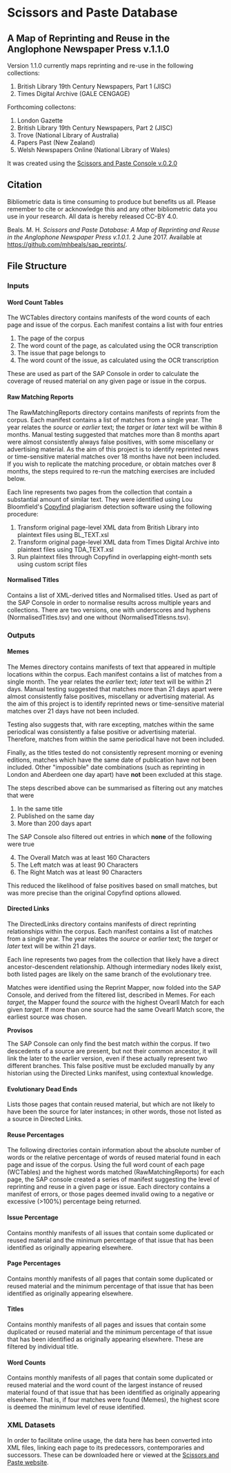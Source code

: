 # Scissors and Paste Database
## A Map of Reprinting and Reuse in the Anglophone Newspaper Press v.1.1.0

Version 1.1.0 currently maps reprinting and re-use in the following collections:

1. British Library 19th Century Newspapers, Part 1 (JISC)
2. Times Digital Archive (GALE CENGAGE)

Forthcoming collectons:

1. London Gazette
2. British Library 19th Century Newspapers, Part 2 (JISC)
3. Trove (National Library of Australia)
4. Papers Past (New Zealand)
5. Welsh Newspapers Online (National Library of Wales)

It was created using the [Scissors and Paste Console v.0.2.0](https://github.com/mhbeals/sap_console)

## Citation

Bibliometric data is time consuming to produce but benefits us all. Please remember to cite or acknowledge this and any other bibliometric data you use in your research. All data is hereby released CC-BY 4.0.

Beals. M. H. *Scissors and Paste Database: A Map of Reprinting and Reuse in the Anglophone Newspaper Press v.1.0.1*. 2 June 2017. Available at https://github.com/mhbeals/sap_reprints/.

## File Structure

### Inputs

#### Word Count Tables

The WCTables directory contains manifests of the word counts of each page and issue of the corpus. Each manifest contains a list with four entries

1. The page of the corpus
2. The word count of the page, as calculated using the OCR transcription
3. The issue that page belongs to
4. The word count of the issue, as calculated using the OCR transcription

These are used as part of the SAP Console in order to calculate the coverage of reused material on any given page or issue in the corpus. 

#### Raw Matching Reports

The RawMatchingReports directory contains manifests of reprints from the corpus. Each manifest contains a list of matches from a single year. The year relates the *source* or *earlier* text; the *target* or *later* text will be within 8 months. Manual testing suggested that matches more than 8 months apart were almost consistently always false positives, with some miscellany or advertising material. As the aim of this project is to identify reprinted news or time-sensitive material matches over 18 months have not been included. If you wish to replicate the matching procedure, or obtain matches over 8 months, the steps required to re-run the matching exercises are included below.

Each line represents two pages from the collection that contain a substantial amount of similar text. They were identified using Lou Bloomfield's [Copyfind](http://plagiarism.bloomfieldmedia.com/wordpress/software/copyfind/) plagiarism detection software using the following procedure:

1. Transform original page-level XML data from British Library into plaintext files using BL_TEXT.xsl
1. Transform original page-level XML data from Times Digital Archive into plaintext files using TDA_TEXT.xsl
2. Run plaintext files through Copyfind in overlapping eight-month sets using custom script files


#### Normalised Titles

Contains a list of XML-derived titles and Normalised titles. Used as part of the SAP Console in order to normalise results across multiple years and collections. There are two versions, one with underscores and hyphens (NormalisedTitles.tsv) and one without (NormalisedTitlesns.tsv).

### Outputs

#### Memes

The Memes directory contains manifests of text that appeared in multiple locations within the corpus. Each manifest contains a list of matches from a single month. The year relates the *earlier* text; *later* text will be within 21 days. Manual testing suggested that matches more than 21 days apart were almost consistently false positives, miscellany or advertising material. As the aim of this project is to identify reprinted news or time-sensitive material matches over 21 days have not been included. 

Testing also suggests that, with rare excepting, matches within the same periodical was consistently a false positive or advertising material. Therefore, matches from within the same periodical have not been included. 

Finally, as the titles tested do not consistently represent morning or evening editions, matches which have the same date of publication have not been included. Other "impossible" date combinations (such as reprinting in London and Aberdeen one day apart) have **not** been excluded at this stage.

The steps described above can be summarised as filtering out any matches that were

1. In the same title
2. Published on the same day
3. More than 200 days apart

The SAP Console also filtered out entries in which **none** of the following were true

4. The Overall Match was at least 160 Characters
5. The Left match was at least 90 Characters
6. The Right Match was at least 90 Characters

This reduced the likelihood of false positives based on small matches, but was more precise than the original Copyfind options allowed.

#### Directed Links

The DirectedLinks directory contains manifests of direct reprinting relationships within the corpus. Each manifest contains a list of matches from a single year. The year relates the *source* or *earlier* text; the *target* or *later* text will be within 21 days. 

Each line represents two pages from the collection that likely have a direct ancestor-descendent relationship. Although intermediary nodes likely exist, both listed pages are likely  on the same branch of the evolutionary tree. 

Matches were identified using the Reprint Mapper, now folded into the SAP Console, and derived from the filtered list, described in Memes.  For each *target*, the Mapper found the *source* with the highest Ovearll Match for each given *target*. If more than one source had the same Ovearll Match score, the earliest source was chosen.

**Provisos**

The SAP Console can only find the best match *within* the corpus. If two descedents of a source are present, but not their common ancestor, it will link the later to the earlier version, even if these actually represent two different branches. This false positive must be excluded manually by any historian using the Directed Links manifest, using contextual knowledge.

#### Evolutionary Dead Ends

Lists those pages that contain reused material, but which are not likely to have been the source for later instances; in other words, those not listed as a source in Directed Links.

#### Reuse Percentages

The following directories contain information about the absolute number of words or the relative percentage of words of reused material found in each page and issue of the corpus.  Using the full word count of each page (WCTables) and the highest words matched (RawMatchingReports) for each page, the SAP console created a series of manifest suggesting the level of reprinting and reuse in a given page or issue. Each directory contains a manifest of errors, or those pages deemed invalid owing to a negative or excessive (>100%) percentage being returned.

#### Issue Percentage

Contains monthly manifests of all issues that contain some duplicated or reused material and the minimum percentage of that issue that has been identified as originally appearing elsewhere.

#### Page Percentages

Contains monthly manifests of all pages that contain some duplicated or reused material and the minimum percentage of that issue that has been identified as originally appearing elsewhere.

#### Titles

Contains monthly manifests of all pages and issues that contain some duplicated or reused material and the minimum percentage of that issue that has been identified as originally appearing elsewhere. These are filtered by individual title.

#### Word Counts

Contains monthly manifests of all pages that contain some duplicated or reused material and the word count of the largest instance of reused material found of that issue that has been identified as originally appearing elsewhere. That is, if four matches were found (Memes), the highest score is deemed the minimum level of reuse identified.

### XML Datasets

In order to facilitate online usage, the data here has been converted into XML files, linking each page to its predecessors, contemporaries and successors. These can be downloaded here or viewed at the [Scissors and Paste website](http://scissorsandpaste.net/scissors-and-paste-o-meter/).
